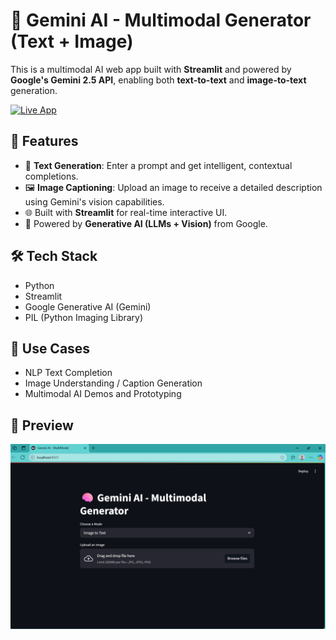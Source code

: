 # 🧠 Gemini AI - Multimodal Generator (Text + Image)

This is a multimodal AI web app built with **Streamlit** and powered by **Google's Gemini 2.5 API**, enabling both **text-to-text** and **image-to-text** generation.

[![Live App](https://img.shields.io/badge/🔗%20Live%20App-Streamlit-success?style=for-the-badge&logo=streamlit)](https://genai-multimodal-app-ds5ur657ijt47cj2qnk7nz.streamlit.app/)


## 🔧 Features
- 🤖 **Text Generation**: Enter a prompt and get intelligent, contextual completions.
- 🖼️ **Image Captioning**: Upload an image to receive a detailed description using Gemini's vision capabilities.
- 🌐 Built with **Streamlit** for real-time interactive UI.
- 🧠 Powered by **Generative AI (LLMs + Vision)** from Google.

## 🛠️ Tech Stack
- Python
- Streamlit
- Google Generative AI (Gemini)
- PIL (Python Imaging Library)

## 📌 Use Cases
- NLP Text Completion
- Image Understanding / Caption Generation
- Multimodal AI Demos and Prototyping

## 📸 Preview

![App Screenshot](preview.png)
